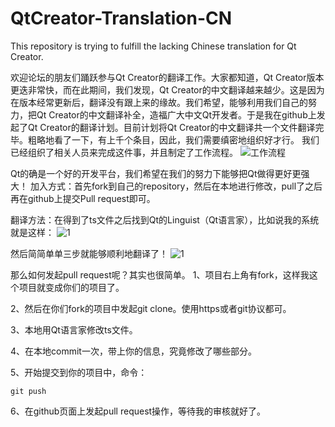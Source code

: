 # QtCreator-Translation-CN
This repository is trying to fulfill the lacking Chinese translation for Qt Creator.

欢迎论坛的朋友们踊跃参与Qt Creator的翻译工作。大家都知道，Qt Creator版本更迭非常快，而在此期间，我们发现，Qt Creator的中文翻译越来越少。这是因为在版本经常更新后，翻译没有跟上来的缘故。我们希望，能够利用我们自己的努力，把Qt Creator的中文翻译补全，造福广大中文Qt开发者。于是我在github上发起了Qt Creator的翻译计划。目前计划将Qt Creator的中文翻译共一个文件翻译完毕。粗略地看了一下，有上千个条目，因此，我们需要缜密地组织好才行。
我们已经组织了相关人员来完成这件事，并且制定了工作流程。
![工作流程](http://i1288.photobucket.com/albums/b485/jiangcaiyang/_zps0bhw9ogt.png)

Qt的确是一个好的开发平台，我们希望在我们的努力下能够把Qt做得更好更强大！
加入方式：首先fork到自己的repository，然后在本地进行修改，pull了之后再在github上提交Pull request即可。

翻译方法：在得到了ts文件之后找到Qt的Linguist（Qt语言家），比如说我的系统就是这样：
![1](http://i1288.photobucket.com/albums/b485/jiangcaiyang/1_zpsjqytudxa.png)

然后简简单单三步就能够顺利地翻译了！
![1](http://i1288.photobucket.com/albums/b485/jiangcaiyang/2_zpsniwe87oy.png)

那么如何发起pull request呢？其实也很简单。
1、项目右上角有fork，这样我这个项目就变成你们的项目了。

2、然后在你们fork的项目中发起git clone。使用https或者git协议都可。

3、本地用Qt语言家修改ts文件。

4、在本地commit一次，带上你的信息，究竟修改了哪些部分。

5、开始提交到你的项目中，命令：
```
git push
```

6、在github页面上发起pull request操作，等待我的审核就好了。